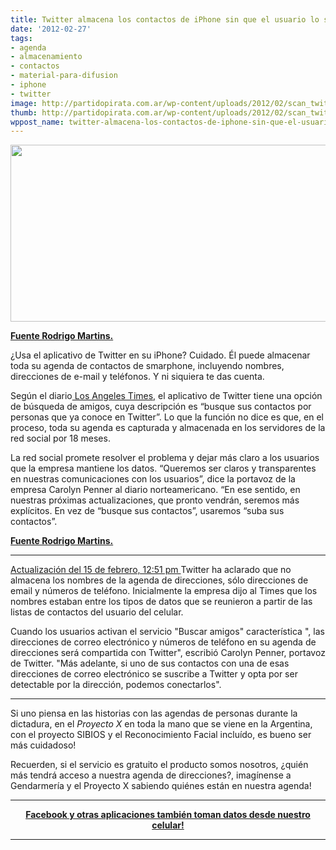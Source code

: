 ```yaml
---
title: Twitter almacena los contactos de iPhone sin que el usuario lo sepa
date: '2012-02-27'
tags:
- agenda
- almacenamiento
- contactos
- material-para-difusion
- iphone
- twitter
image: http://partidopirata.com.ar/wp-content/uploads/2012/02/scan_twitter.jpg
thumb: http://partidopirata.com.ar/wp-content/uploads/2012/02/scan_twitter-150x150.jpg
wppost_name: twitter-almacena-los-contactos-de-iphone-sin-que-el-usuario-lo-sepa
---
```


<a href="http://partidopirata.com.ar/wp-content/uploads/2012/02/scan_twitter.jpg"><img class="aligncenter size-full wp-image-3305" title="Twitter toma los contactos" src="http://partidopirata.com.ar/wp-content/uploads/2012/02/scan_twitter.jpg" alt="" width="600" height="283" /></a>

<strong><a href="http://blogs.estadao.com.br/rodrigo-martins/2012/02/15/twitter-armazena-contatos-do-iphone-sem-usuario-saber/" target="_blank">Fuente Rodrigo Martins.</a></strong>

¿Usa el aplicativo de Twitter en su iPhone? Cuidado. Él puede almacenar toda su agenda de contactos de smarphone, incluyendo nombres, direcciones de e-mail y teléfonos. Y ni siquiera te das cuenta.

Según el diario<a href="http://www.latimes.com/business/technology/la-fi-tn-twitter-contacts-20120214,0,5579919.story" target="_blank"> Los Angeles Times,</a> el aplicativo de Twitter tiene una opción de búsqueda de amigos, cuya descripción es “busque sus contactos por personas que ya conoce en Twitter”. Lo que la función no dice es que, en el proceso, toda su agenda es capturada y almacenada en los servidores de la red social por 18 meses.

La red social promete resolver el problema y dejar más claro a los usuarios que la empresa mantiene los datos. “Queremos ser claros y transparentes en nuestras comunicaciones con los usuarios”, dice la portavoz de la empresa Carolyn Penner al diario norteamericano. “En ese sentido, en nuestras próximas actualizaciones, que pronto vendrán, seremos más explícitos. En vez de “busque sus contactos”, usaremos “suba sus contactos”.

<strong><a href="http://blogs.estadao.com.br/rodrigo-martins/2012/02/15/twitter-armazena-contatos-do-iphone-sem-usuario-saber/" target="_blank">Fuente Rodrigo Martins.</a></strong>

<hr />

<a href="http://www.latimes.com/business/technology/la-fi-tn-twitter-contacts-20120214,0,5579919.story" target="_blank">Actualización del 15 de febrero, 12:51 pm </a>Twitter ha aclarado que no almacena los nombres de la agenda de direcciones, sólo direcciones de email y números de teléfono. Inicialmente la empresa dijo al Times que los nombres estaban entre los tipos de datos que se reunieron a partir de las listas de contactos del usuario del celular.

Cuando los usuarios activan el servicio "Buscar amigos" característica ", las direcciones de correo electrónico y números de teléfono en su agenda de direcciones será compartida con Twitter", escribió Carolyn Penner, portavoz de Twitter. "Más adelante, si uno de sus contactos con una de esas direcciones de correo electrónico se suscribe a Twitter y opta por ser detectable por la dirección, podemos conectarlos".

<hr />

Si uno piensa en las historias con las agendas de personas durante la dictadura, en el <em>Proyecto X</em> en toda la mano que se viene en la Argentina, con el proyecto SIBIOS y el Reconocimiento Facial incluído, es bueno ser más cuidadoso!

Recuerden, si el servicio es gratuito el producto somos nosotros, ¿quién más tendrá acceso a nuestra agenda de direcciones?, imagínense a Gendarmería y el Proyecto X sabiendo quiénes están en nuestra agenda!

<hr />
<p style="text-align: center;"><strong><a href="http://partidopirata.com.ar/3317/aplicaciones-gratis-pueden-espiar-los-textos-y-las-llamadas-de-los-usuarios-de-smartphones-advirtien-sobre-los-peligros-a-la-privacidad">Facebook y otras aplicaciones también toman datos desde nuestro celular!</a></strong></p>


<hr />
